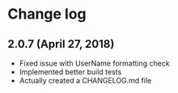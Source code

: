 # Change log

## 2.0.7 (April 27, 2018)

- Fixed issue with UserName formatting check
- Implemented better build tests
- Actually created a CHANGELOG.md file
